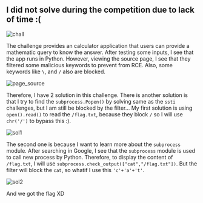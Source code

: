 ## I did not solve during the competition due to lack of time :(

![chall](https://github.com/user-attachments/assets/71648089-1dd6-4015-b11b-7ec5942bd0a0)


The challenge provides an calculator application that users can provide a mathematic query to know the answer. After testing some inputs, I see that the app runs in Python. However, viewing the source page, I see that they filtered some malicious keywords to prevent from RCE. Also, some keywords like `\`, and `/` also are blocked.

![page_source](https://github.com/user-attachments/assets/8f4b8fbe-2827-452e-ad16-b0498da3c1e4)


Therefore, I have 2 solution in this challenge. There is another solution is that I try to find the `subprocess.Popen()` by solving same as the `ssti` challenges, but I am still be blocked by the filter... My first solution is using `open().read()` to read the `/flag.txt`, because they block `/` so I will use `chr('/')` to bypass this :).

![sol1](https://github.com/user-attachments/assets/884008ce-5560-43e9-9244-e2a52004e390)


The second one is because I want to learn more about the `subprocess` module. After searching in Google, I see that the `subprocess` module is used to call new process by Python. Therefore, to display the content of `/flag.txt`, I will use `subprocess.check_output(["cat","/flag.txt"])`. But the filter will block the `cat`, so whatif I use this `'c'+'a'+'t'`.

![sol2](https://github.com/user-attachments/assets/ff52d794-1f5a-492a-8b60-1cfef652c209)


And we got the flag XD
